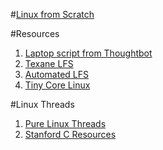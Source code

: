 #[Linux from Scratch](http://linuxfromscratch.org/index.html)


#Resources
1. [Laptop script from Thoughtbot](https://github.com/thoughtbot/laptop)
2. [Texane LFS](https://github.com/texane/lfs)
3. [Automated LFS](https://github.com/RushangKaria/Automated_Linux_From_Scratch)
4. [Tiny Core Linux](http://tinycorelinux.net/)

#Linux Threads
1. [Pure Linux Threads](https://github.com/skeeto/pure-linux-threads-demo)
2. [Stanford C Resources](http://cslibrary.stanford.edu/#lists)
